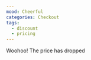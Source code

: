 ```yaml
---
mood: Cheerful
categories: Checkout
tags:
  - discount
  - pricing
---
```

Woohoo! The price has dropped